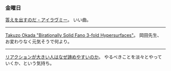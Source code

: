 ### 金曜日

[答えを出すのだ - アイラヴミー](https://www.youtube.com/watch?v=OlOrL1iBHeY&ab_channel=%E3%82%A2%E3%82%A4%E3%83%A9%E3%83%B4%E3%83%9F%E3%83%BC)。
いい曲。

---

[Takuzo Okada "Birationally Solid Fano 3-fold Hypersurfaces"](https://www.youtube.com/watch?v=n6Yx1vdYhNg&ab_channel=BirationalGeometryLab)。
岡田先生、お変わりなく元気そうで何より。

---

[リアクションが大きい人はなぜ諦めやすいのか](https://x.com/daijapan/status/1948151412086718712)。
やるべきことを淡々とやっていくか、という気持ち。